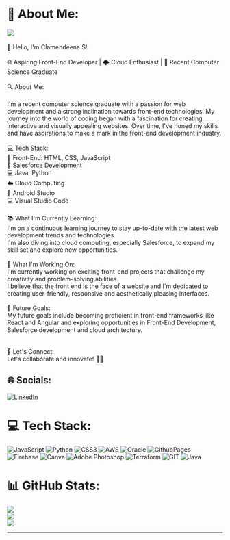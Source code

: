 # 💫 About Me:
[![](https://visitcount.itsvg.in/api?id=Clamendeena&icon=8&color=1)](https://visitcount.itsvg.in)<br><br>
👋 Hello, I'm Clamendeena S!<br><br>🌐 Aspiring Front-End Developer | 🌩️ Cloud Enthusiast | 💼 Recent Computer Science Graduate<br><br>🔍 About Me:<br><br>I'm a recent computer science graduate with a passion for web development and a strong inclination towards front-end technologies. My journey into the world of coding began with a fascination for creating interactive and visually appealing websites. Over time, I've honed my skills and have aspirations to make a mark in the front-end development industry.<br><br>💻 Tech Stack:<br>🌟 Front-End: HTML, CSS, JavaScript<br>🚀 Salesforce Development<br>💻 Java, Python<br>☁️ Cloud Computing<br>📱 Android Studio<br>💻 Visual Studio Code<br><br>📚 What I'm Currently Learning:<br>I'm on a continuous learning journey to stay up-to-date with the latest web development trends and technologies. <br>I'm also diving into cloud computing, especially Salesforce, to expand my skill set and explore new opportunities.<br><br>🌟 What I'm Working On:<br>I'm currently working on exciting front-end projects that challenge my creativity and problem-solving abilities. <br>I believe that the front end is the face of a website and I'm dedicated to creating user-friendly, responsive and aesthetically pleasing interfaces.<br><br>🌱 Future Goals:<br>My future goals include becoming proficient in front-end frameworks like React and Angular and exploring opportunities in Front-End Development, Salesforce development and cloud architecture. <br><br><br>🤝 Let's Connect:<br>Let's collaborate and innovate! 🌈🌟


## 🌐 Socials:
[![LinkedIn](https://img.shields.io/badge/LinkedIn-%230077B5.svg?logo=linkedin&logoColor=white)](https://linkedin.com/in/https://www.linkedin.com/in/clamendeena-s/) 

# 💻 Tech Stack:
![JavaScript](https://img.shields.io/badge/javascript-%23323330.svg?style=for-the-badge&logo=javascript&logoColor=%23F7DF1E) ![Python](https://img.shields.io/badge/python-3670A0?style=for-the-badge&logo=python&logoColor=ffdd54) ![CSS3](https://img.shields.io/badge/css3-%231572B6.svg?style=for-the-badge&logo=css3&logoColor=white) ![AWS](https://img.shields.io/badge/AWS-%23FF9900.svg?style=for-the-badge&logo=amazon-aws&logoColor=white) ![Oracle](https://img.shields.io/badge/Oracle-F80000?style=for-the-badge&logo=oracle&logoColor=white) ![GithubPages](https://img.shields.io/badge/github%20pages-121013?style=for-the-badge&logo=github&logoColor=white) ![Firebase](https://img.shields.io/badge/firebase-%23039BE5.svg?style=for-the-badge&logo=firebase) ![Canva](https://img.shields.io/badge/Canva-%2300C4CC.svg?style=for-the-badge&logo=Canva&logoColor=white) ![Adobe Photoshop](https://img.shields.io/badge/adobe%20photoshop-%2331A8FF.svg?style=for-the-badge&logo=adobe%20photoshop&logoColor=white) ![Terraform](https://img.shields.io/badge/terraform-%235835CC.svg?style=for-the-badge&logo=terraform&logoColor=white) ![GIT](https://img.shields.io/badge/Git-fc6d26?style=for-the-badge&logo=git&logoColor=white) ![Java](https://img.shields.io/badge/java-%23ED8B00.svg?style=for-the-badge&logo=openjdk&logoColor=white)<br>
# 📊 GitHub Stats:
![](https://github-readme-stats.vercel.app/api?username=Clamendeena&theme=radical&hide_border=false&include_all_commits=true&count_private=false)<br/>
![](https://github-readme-streak-stats.herokuapp.com/?user=Clamendeena&theme=radical&hide_border=false)<br/>
![](https://github-readme-stats.vercel.app/api/top-langs/?username=Clamendeena&theme=radical&hide_border=false&include_all_commits=true&count_private=false&layout=compact)

---


<!-- Proudly created with GPRM ( https://gprm.itsvg.in ) -->
